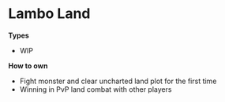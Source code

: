 # Lambo Land

**Types**

- WIP

**How to own**

- Fight monster and clear uncharted land plot for the first time
- Winning in PvP land combat with other players